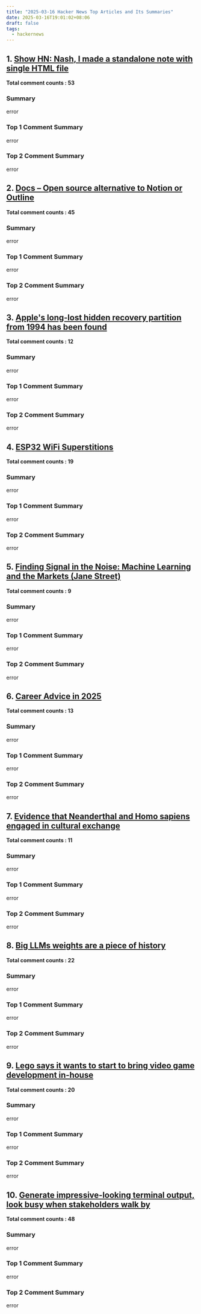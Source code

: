 ```yaml
---
title: "2025-03-16 Hacker News Top Articles and Its Summaries"
date: 2025-03-16T19:01:02+08:06
draft: false
tags:
  - hackernews
---
```


## 1. [Show HN: Nash, I made a standalone note with single HTML file](https://news.ycombinator.com/item?id=43358914)

**Total comment counts : 53**

### Summary

 error

### Top 1 Comment Summary

 error

### Top 2 Comment Summary

 error

## 2. [Docs – Open source alternative to Notion or Outline](https://news.ycombinator.com/item?id=43378239)

**Total comment counts : 45**

### Summary

 error

### Top 1 Comment Summary

 error

### Top 2 Comment Summary

 error

## 3. [Apple's long-lost hidden recovery partition from 1994 has been found](https://news.ycombinator.com/item?id=43376033)

**Total comment counts : 12**

### Summary

 error

### Top 1 Comment Summary

 error

### Top 2 Comment Summary

 error

## 4. [ESP32 WiFi Superstitions](https://news.ycombinator.com/item?id=43375780)

**Total comment counts : 19**

### Summary

 error

### Top 1 Comment Summary

 error

### Top 2 Comment Summary

 error

## 5. [Finding Signal in the Noise: Machine Learning and the Markets (Jane Street)](https://news.ycombinator.com/item?id=43361440)

**Total comment counts : 9**

### Summary

 error

### Top 1 Comment Summary

 error

### Top 2 Comment Summary

 error

## 6. [Career Advice in 2025](https://news.ycombinator.com/item?id=43375923)

**Total comment counts : 13**

### Summary

 error

### Top 1 Comment Summary

 error

### Top 2 Comment Summary

 error

## 7. [Evidence that Neanderthal and Homo sapiens engaged in cultural exchange](https://news.ycombinator.com/item?id=43339084)

**Total comment counts : 11**

### Summary

 error

### Top 1 Comment Summary

 error

### Top 2 Comment Summary

 error

## 8. [Big LLMs weights are a piece of history](https://news.ycombinator.com/item?id=43378401)

**Total comment counts : 22**

### Summary

 error

### Top 1 Comment Summary

 error

### Top 2 Comment Summary

 error

## 9. [Lego says it wants to start to bring video game development in-house](https://news.ycombinator.com/item?id=43349296)

**Total comment counts : 20**

### Summary

 error

### Top 1 Comment Summary

 error

### Top 2 Comment Summary

 error

## 10. [Generate impressive-looking terminal output, look busy when stakeholders walk by](https://news.ycombinator.com/item?id=43376824)

**Total comment counts : 48**

### Summary

 error

### Top 1 Comment Summary

 error

### Top 2 Comment Summary

 error

